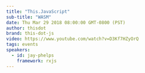 ```yaml
---
title: "This.JavaScript"
sub-title: "WASM"
date: Thu Mar 29 2018 08:00:00 GMT-0800 (PST)
author: thisdot
brand: this-dot-js
video: https://www.youtube.com/watch?v=D3Kf7HZyOrQ
tags: events
speakers:
  - id: jay-phelps
    framework: rxjs
---
```

